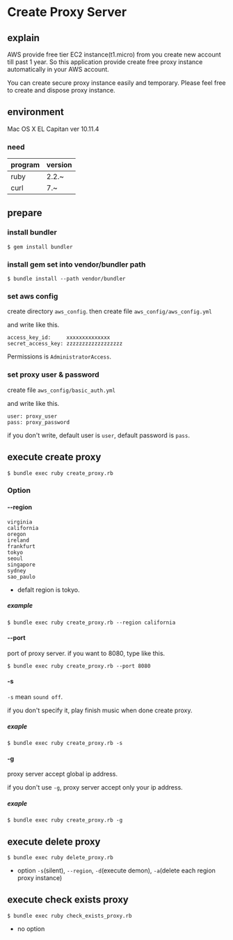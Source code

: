 # Create Proxy Server

## explain

AWS provide free tier EC2 instance(t1.micro) from you create new account till past 1 year.
So this application provide create free proxy instance automatically in your AWS account.

You can create secure proxy instance easily and temporary.
Please feel free to create and dispose proxy instance.

## environment

Mac OS X EL Capitan
ver 10.11.4

### need

| program | version |
|-----|-----|
| ruby | 2.2.~ |
| curl | 7.~ |

## prepare

### install bundler

```
$ gem install bundler
```

### install gem set into vendor/bundler path

```
$ bundle install --path vendor/bundler
```

### set aws config

create directory `aws_config`.
then create file `aws_config/aws_config.yml`

and write like this.
```
access_key_id:     xxxxxxxxxxxxxx
secret_access_key: zzzzzzzzzzzzzzzzzz
```
Permissions is `AdministratorAccess`.

### set proxy user & password

create file `aws_config/basic_auth.yml`

and write like this.
```
user: proxy_user
pass: proxy_password
```

if you don't write, default user is `user`, default password is `pass`.

## execute create proxy

```
$ bundle exec ruby create_proxy.rb
```

### Option

#### --region

```
virginia
california
oregon
ireland
frankfurt
tokyo
seoul
singapore
sydney
sao_paulo
```

* defalt region is tokyo.

##### example

```
$ bundle exec ruby create_proxy.rb --region california
```

#### --port

port of proxy server.
if you want to 8080, type like this.

```
$ bundle exec ruby create_proxy.rb --port 8080
```

#### -s

`-s` mean `sound off`.

if you don't specify it, play finish music when done create proxy.

##### exaple

```
$ bundle exec ruby create_proxy.rb -s
```

#### -g

proxy server accept global ip address.

if you don't use `-g`, proxy server accept only your ip address.

##### exaple

```
$ bundle exec ruby create_proxy.rb -g
```


## execute delete proxy

```
$ bundle exec ruby delete_proxy.rb
```

* option `-s`(silent), `--region`, `-d`(execute demon), `-a`(delete each region proxy instance)

## execute check exists proxy

```
$ bundle exec ruby check_exists_proxy.rb
```

* no option

